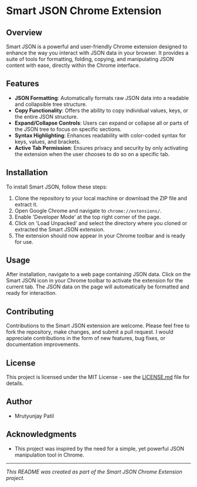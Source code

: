 
# Smart JSON Chrome Extension

## Overview
Smart JSON is a powerful and user-friendly Chrome extension designed to enhance the way you interact with JSON data in your browser. It provides a suite of tools for formatting, folding, copying, and manipulating JSON content with ease, directly within the Chrome interface.

## Features
- **JSON Formatting**: Automatically formats raw JSON data into a readable and collapsible tree structure.
- **Copy Functionality**: Offers the ability to copy individual values, keys, or the entire JSON structure.
- **Expand/Collapse Controls**: Users can expand or collapse all or parts of the JSON tree to focus on specific sections.
- **Syntax Highlighting**: Enhances readability with color-coded syntax for keys, values, and brackets.
- **Active Tab Permission**: Ensures privacy and security by only activating the extension when the user chooses to do so on a specific tab.

## Installation
To install Smart JSON, follow these steps:

1. Clone the repository to your local machine or download the ZIP file and extract it.
2. Open Google Chrome and navigate to `chrome://extensions/`.
3. Enable 'Developer Mode' at the top right corner of the page.
4. Click on 'Load Unpacked' and select the directory where you cloned or extracted the Smart JSON extension.
5. The extension should now appear in your Chrome toolbar and is ready for use.

## Usage
After installation, navigate to a web page containing JSON data. Click on the Smart JSON icon in your Chrome toolbar to activate the extension for the current tab. The JSON data on the page will automatically be formatted and ready for interaction.

## Contributing
Contributions to the Smart JSON extension are welcome. Please feel free to fork the repository, make changes, and submit a pull request. I would appreciate contributions in the form of new features, bug fixes, or documentation improvements.

## License
This project is licensed under the MIT License - see the [LICENSE.md](LICENSE.md) file for details.

## Author
- Mrutyunjay Patil

## Acknowledgments
- This project was inspired by the need for a simple, yet powerful JSON manipulation tool in Chrome.

---

*This README was created as part of the Smart JSON Chrome Extension project.*
